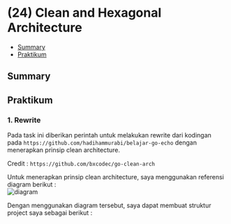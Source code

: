# (24) Clean and Hexagonal Architecture

- [Summary](#Summary)
- [Praktikum](#Praktikum)

## Summary

## Praktikum
### 1. Rewrite
Pada task ini diberikan perintah untuk melakukan rewrite dari kodingan pada `https://github.com/hadihammurabi/belajar-go-echo` dengan menerapkan prinsip clean architecture.

Credit : `https://github.com/bxcodec/go-clean-arch`  

Untuk menerapkan prinsip clean architecture, saya menggunakan referensi diagram berikut :  
![diagram](https://raw.githubusercontent.com/bxcodec/go-clean-arch/master/clean-arch.png)  

Dengan menggunakan diagram tersebut, saya dapat membuat struktur project saya sebagai berikut :  



